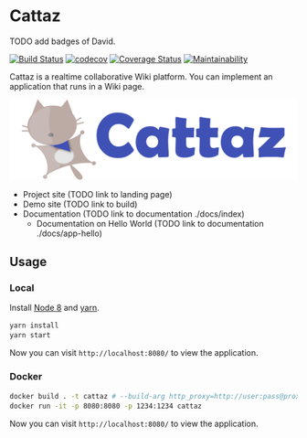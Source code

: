 # Cattaz

TODO add badges of David.

[![Build Status](https://travis-ci.org/FujitsuLaboratories/cattaz.svg?branch=master)](https://travis-ci.org/FujitsuLaboratories/cattaz)
[![codecov](https://codecov.io/gh/FujitsuLaboratories/cattaz/branch/master/graph/badge.svg)](https://codecov.io/gh/FujitsuLaboratories/cattaz)
[![Coverage Status](https://coveralls.io/repos/github/FujitsuLaboratories/cattaz/badge.svg?branch=master)](https://coveralls.io/github/FujitsuLaboratories/cattaz?branch=master)
[![Maintainability](https://api.codeclimate.com/v1/badges/4c3a48fb279c44d0ec7b/maintainability)](https://codeclimate.com/github/FujitsuLaboratories/cattaz/maintainability)

Cattaz is a realtime collaborative Wiki platform. You can implement an application that runs in a Wiki page.

![Cattaz](docs/assets/cattaz.png "Cattaz")

* Project site (TODO link to landing page)
* Demo site (TODO link to build)
* Documentation (TODO link to documentation ./docs/index)
  * Documentation on Hello World (TODO link to documentation ./docs/app-hello)

## Usage

### Local

Install [Node 8](https://nodejs.org/en/download/) and [yarn](https://yarnpkg.com/en/docs/install).

```bash
yarn install
yarn start
```

Now you can visit `http://localhost:8080/` to view the application.

### Docker

```bash
docker build . -t cattaz # --build-arg http_proxy=http://user:pass@proxy.example.com:8080 --build-arg https_proxy=http://user:pass@proxy.example.com:8080
docker run -it -p 8080:8080 -p 1234:1234 cattaz
```

Now you can visit `http://localhost:8080/` to view the application.
